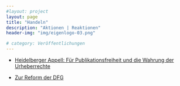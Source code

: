 ```yaml
---
#layout: project
layout: page
title: "Handeln"
description: "Aktionen | Reaktionen"
header-img: "img/eigenlogo-03.png"

# category: Veröffentlichungen
---
```


- [Heidelberger
  Appell: Für Publikationsfreiheit und die Wahrung der
  Urheberrechte](http://www.textkritik.de/digitalia/index.htm)
  
- [Zur Reform der DFG](http://www.textkritik.de/freieforschung/index.htm)


